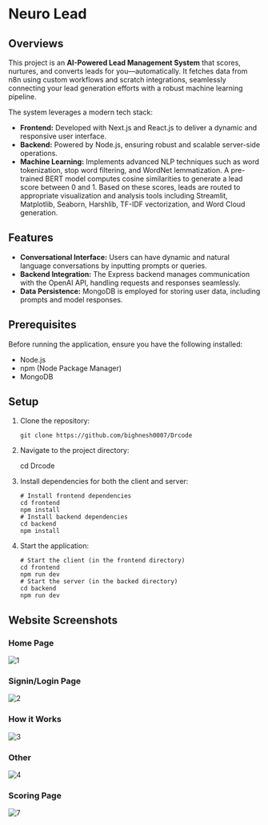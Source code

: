# Neuro Lead

## Overviews

This project is an **AI-Powered Lead Management System** that scores, nurtures, and converts leads for you—automatically. It fetches data from n8n using custom workflows and scratch integrations, seamlessly connecting your lead generation efforts with a robust machine learning pipeline.

The system leverages a modern tech stack:
- **Frontend:** Developed with Next.js and React.js to deliver a dynamic and responsive user interface.
- **Backend:** Powered by Node.js, ensuring robust and scalable server-side operations.
- **Machine Learning:** Implements advanced NLP techniques such as word tokenization, stop word filtering, and WordNet lemmatization. A pre-trained BERT model computes cosine similarities to generate a lead score between 0 and 1. Based on these scores, leads are routed to appropriate visualization and analysis tools including Streamlit, Matplotlib, Seaborn, Harshlib, TF-IDF vectorization, and Word Cloud generation.

## Features

- **Conversational Interface:** Users can have dynamic and natural language conversations by inputting prompts or queries.
- **Backend Integration:** The Express backend manages communication with the OpenAI API, handling requests and responses seamlessly.
- **Data Persistence:** MongoDB is employed for storing user data, including prompts and model responses.

## Prerequisites

Before running the application, ensure you have the following installed:
- Node.js
- npm (Node Package Manager)
- MongoDB

## Setup

1.  Clone the repository:

    ```
    git clone https://github.com/bighnesh0007/Drcode
    ```
2.  Navigate to the project directory:
    
    cd Drcode 
    
3.  Install dependencies for both the client and server:
    ```
    # Install frontend dependencies
    cd frontend
    npm install
    # Install backend dependencies
    cd backend
    npm install
    ```
4.  Start the application:
    ```
    # Start the client (in the frontend directory)
    cd frontend
    npm run dev
    # Start the server (in the backed directory)
    cd backend
    npm run dev
    ```

## Website Screenshots

### Home Page

![1](https://github.com/user-attachments/assets/df919a94-a910-4e3e-8fea-bed569737cf3)

### Signin/Login Page

![2](https://github.com/user-attachments/assets/1241469f-05d6-49de-b929-ae923d9e7bac)

### How it Works

![3](https://github.com/user-attachments/assets/640c267e-9fa9-4c73-88d5-d40f0092a816)

### Other

![4](https://github.com/user-attachments/assets/85340024-4c63-4f98-bfc6-bec3b9ad863f)

### Scoring Page

![7](https://github.com/user-attachments/assets/b54a6720-4d77-4dda-add8-1e259d57bd86)
